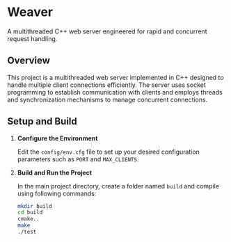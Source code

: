 # Weaver

A multithreaded C++ web server engineered for rapid and concurrent request handling.

## Overview

This project is a multithreaded web server implemented in C++ designed to handle multiple client connections efficiently. The server uses socket programming to establish communication with clients and employs threads and synchronization mechanisms to manage concurrent connections.

## Setup and Build

1. **Configure the Environment**

   Edit the `config/env.cfg` file to set up your desired configuration parameters such as `PORT` and `MAX_CLIENTS`.

2. **Build and Run the Project**

   In the main project directory, create a folder named `build` and compile using following commands:
   ```bash
   mkdir build
   cd build
   cmake..
   make
   ./test

